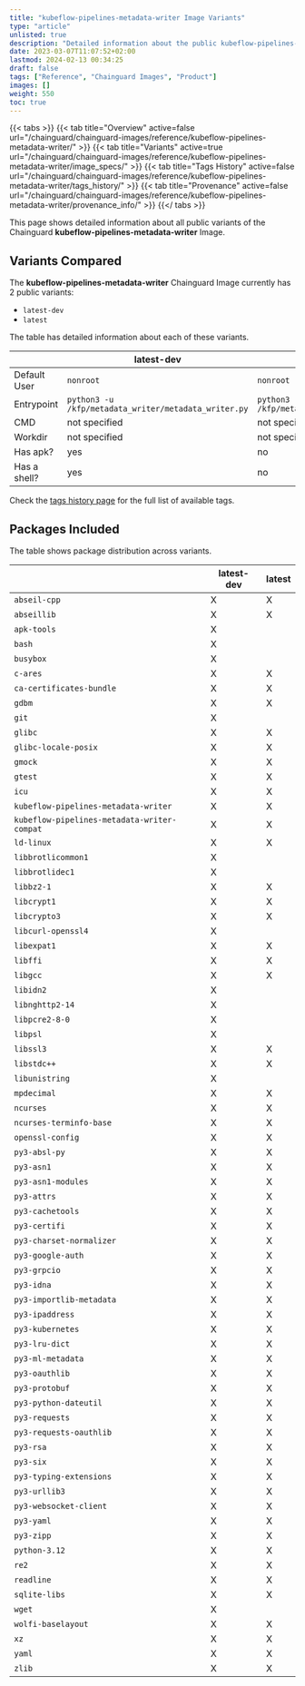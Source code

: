 ```yaml
---
title: "kubeflow-pipelines-metadata-writer Image Variants"
type: "article"
unlisted: true
description: "Detailed information about the public kubeflow-pipelines-metadata-writer Chainguard Image variants"
date: 2023-03-07T11:07:52+02:00
lastmod: 2024-02-13 00:34:25
draft: false
tags: ["Reference", "Chainguard Images", "Product"]
images: []
weight: 550
toc: true
---
```


{{< tabs >}}
{{< tab title="Overview" active=false url="/chainguard/chainguard-images/reference/kubeflow-pipelines-metadata-writer/" >}}
{{< tab title="Variants" active=true url="/chainguard/chainguard-images/reference/kubeflow-pipelines-metadata-writer/image_specs/" >}}
{{< tab title="Tags History" active=false url="/chainguard/chainguard-images/reference/kubeflow-pipelines-metadata-writer/tags_history/" >}}
{{< tab title="Provenance" active=false url="/chainguard/chainguard-images/reference/kubeflow-pipelines-metadata-writer/provenance_info/" >}}
{{</ tabs >}}

This page shows detailed information about all public variants of the Chainguard **kubeflow-pipelines-metadata-writer** Image.

## Variants Compared
The **kubeflow-pipelines-metadata-writer** Chainguard Image currently has 2 public variants: 

- `latest-dev`
- `latest`

The table has detailed information about each of these variants.

|              | latest-dev                                           | latest                                               |
|--------------|------------------------------------------------------|------------------------------------------------------|
| Default User | `nonroot`                                            | `nonroot`                                            |
| Entrypoint   | `python3 -u /kfp/metadata_writer/metadata_writer.py` | `python3 -u /kfp/metadata_writer/metadata_writer.py` |
| CMD          | not specified                                        | not specified                                        |
| Workdir      | not specified                                        | not specified                                        |
| Has apk?     | yes                                                  | no                                                   |
| Has a shell? | yes                                                  | no                                                   |

Check the [tags history page](/chainguard/chainguard-images/reference/kubeflow-pipelines-metadata-writer/tags_history/) for the full list of available tags.

## Packages Included
The table shows package distribution across variants.

|                                             | latest-dev | latest |
|---------------------------------------------|------------|--------|
| `abseil-cpp`                                | X          | X      |
| `abseillib`                                 | X          | X      |
| `apk-tools`                                 | X          |        |
| `bash`                                      | X          |        |
| `busybox`                                   | X          |        |
| `c-ares`                                    | X          | X      |
| `ca-certificates-bundle`                    | X          | X      |
| `gdbm`                                      | X          | X      |
| `git`                                       | X          |        |
| `glibc`                                     | X          | X      |
| `glibc-locale-posix`                        | X          | X      |
| `gmock`                                     | X          | X      |
| `gtest`                                     | X          | X      |
| `icu`                                       | X          | X      |
| `kubeflow-pipelines-metadata-writer`        | X          | X      |
| `kubeflow-pipelines-metadata-writer-compat` | X          | X      |
| `ld-linux`                                  | X          | X      |
| `libbrotlicommon1`                          | X          |        |
| `libbrotlidec1`                             | X          |        |
| `libbz2-1`                                  | X          | X      |
| `libcrypt1`                                 | X          | X      |
| `libcrypto3`                                | X          | X      |
| `libcurl-openssl4`                          | X          |        |
| `libexpat1`                                 | X          | X      |
| `libffi`                                    | X          | X      |
| `libgcc`                                    | X          | X      |
| `libidn2`                                   | X          |        |
| `libnghttp2-14`                             | X          |        |
| `libpcre2-8-0`                              | X          |        |
| `libpsl`                                    | X          |        |
| `libssl3`                                   | X          | X      |
| `libstdc++`                                 | X          | X      |
| `libunistring`                              | X          |        |
| `mpdecimal`                                 | X          | X      |
| `ncurses`                                   | X          | X      |
| `ncurses-terminfo-base`                     | X          | X      |
| `openssl-config`                            | X          | X      |
| `py3-absl-py`                               | X          | X      |
| `py3-asn1`                                  | X          | X      |
| `py3-asn1-modules`                          | X          | X      |
| `py3-attrs`                                 | X          | X      |
| `py3-cachetools`                            | X          | X      |
| `py3-certifi`                               | X          | X      |
| `py3-charset-normalizer`                    | X          | X      |
| `py3-google-auth`                           | X          | X      |
| `py3-grpcio`                                | X          | X      |
| `py3-idna`                                  | X          | X      |
| `py3-importlib-metadata`                    | X          | X      |
| `py3-ipaddress`                             | X          | X      |
| `py3-kubernetes`                            | X          | X      |
| `py3-lru-dict`                              | X          | X      |
| `py3-ml-metadata`                           | X          | X      |
| `py3-oauthlib`                              | X          | X      |
| `py3-protobuf`                              | X          | X      |
| `py3-python-dateutil`                       | X          | X      |
| `py3-requests`                              | X          | X      |
| `py3-requests-oauthlib`                     | X          | X      |
| `py3-rsa`                                   | X          | X      |
| `py3-six`                                   | X          | X      |
| `py3-typing-extensions`                     | X          | X      |
| `py3-urllib3`                               | X          | X      |
| `py3-websocket-client`                      | X          | X      |
| `py3-yaml`                                  | X          | X      |
| `py3-zipp`                                  | X          | X      |
| `python-3.12`                               | X          | X      |
| `re2`                                       | X          | X      |
| `readline`                                  | X          | X      |
| `sqlite-libs`                               | X          | X      |
| `wget`                                      | X          |        |
| `wolfi-baselayout`                          | X          | X      |
| `xz`                                        | X          | X      |
| `yaml`                                      | X          | X      |
| `zlib`                                      | X          | X      |

